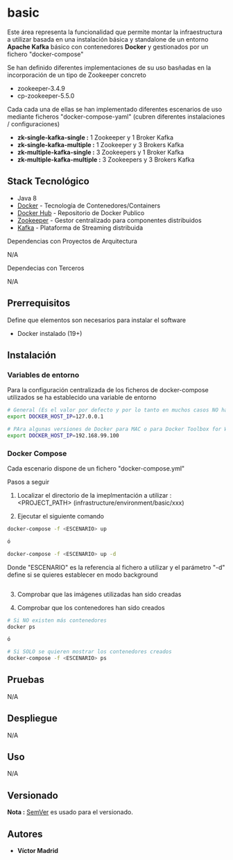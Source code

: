 # basic

Este área representa la funcionalidad que permite montar la infraestructura a utilizar basada en una instalación básica y standalone de un entorno **Apache Kafka** básico con contenedores **Docker** y gestionados por un fichero "docker-compose"

Se han definido diferentes implementaciones de su uso basñadas en la incorporación de un tipo de Zookeeper concreto

* zookeeper-3.4.9
* cp-zookeeper-5.5.0

Cada cada una de ellas se han implementado diferentes escenarios de uso mediante ficheros "docker-compose-yaml" (cubren diferentes instalaciones / configuraciones)

* **zk-single-kafka-single :** 1 Zookeeper y 1 Broker Kafka
* **zk-single-kafka-multiple :** 1 Zookeeper y 3 Brokers Kafka 
* **zk-multiple-kafka-single :** 3 Zookeepers y 1 Broker Kafka 
* **zk-multiple-kafka-multiple :** 3 Zookeepers y 3 Brokers Kafka 






## Stack Tecnológico

* Java 8
* [Docker](https://www.docker.com/) - Tecnología de Contenedores/Containers
* [Docker Hub](https://hub.docker.com/) - Repositorio de Docker Publico
* [Zookeeper](https://zookeeper.apache.org/) - Gestor centralizado para componentes distribuidos
* [Kafka](https://kafka.apache.org/) - Plataforma de Streaming distribuida

Dependencias con Proyectos de Arquitectura

N/A

Dependecias con Terceros

N/A





## Prerrequisitos

Define que elementos son necesarios para instalar el software

* Docker instalado (19+)





## Instalación



### Variables de entorno

Para la configuración centralizada de los ficheros de docker-compose utilizados se ha establecido una variable de entorno 

```bash
# General (Es el valor por defecto y por lo tanto en muchos casos NO hace falta ni añadirla)
export DOCKER_HOST_IP=127.0.0.1

# PAra algunas versiones de Docker para MAC o para Docker Toolbox for Windows su valor cambia
export DOCKER_HOST_IP=192.168.99.100
```



### Docker Compose

Cada escenario dispone de un fichero "docker-compose.yml"


Pasos a seguir


1. Localizar el directorio de la imeplmentación a utilizar : <PROJECT_PATH> (infrastructure/environment/basic/xxx)

2. Ejecutar el siguiente comando

```bash
docker-compose -f <ESCENARIO> up

ó

docker-compose -f <ESCENARIO> up -d
```

Donde "ESCENARIO" es la referencia al fichero a utilizar y el parámetro "-d" define si se quieres establecer en modo background


![]()

3. Comprobar que las imágenes utilizadas han sido creadas

4. Comprobar que los contenedores han sido creados

```bash
# Si NO existen más contenedores
docker ps

ó

# Si SOLO se quieren mostrar los contenedores creados
docker-compose -f <ESCENARIO> ps
```





## Pruebas

N/A





## Despliegue

N/A





## Uso

N/A





## Versionado

**Nota :** [SemVer](http://semver.org/) es usado para el versionado.





## Autores

* **Víctor Madrid**
